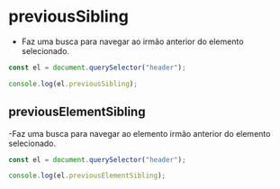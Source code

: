 # previousSibling

- Faz uma busca para navegar ao irmão anterior do elemento selecionado.

```js
const el = document.querySelector("header");

console.log(el.previousSibling);
```

## previousElementSibling

-Faz uma busca para navegar ao elemento irmão anterior do elemento selecionado.

```js
const el = document.querySelector("header");

console.log(el.previousElementSibling);
```
